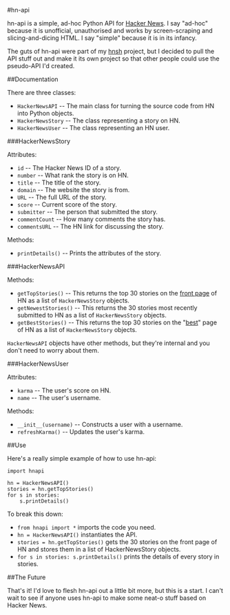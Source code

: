 #hn-api

hn-api is a simple, ad-hoc Python API for [Hacker News][hn]. I say "ad-hoc" because it is unofficial, unauthorised and works by screen-scraping and slicing-and-dicing HTML. I say "simple" because it is in its infancy.

The guts of hn-api were part of my [hnsh][] project, but I decided to pull the API stuff out and make it its own project so that other people could use the pseudo-API I'd created.

[hn]: http://news.ycombinator.com
[hnsh]: http://github.com/scottjacksonx/hnsh/

##Documentation

There are three classes:

- `HackerNewsAPI` -- The main class for turning the source code from HN into Python objects.
- `HackerNewsStory` -- The class representing a story on HN.
- `HackerNewsUser` -- The class representing an HN user.

###HackerNewsStory

Attributes:

- `id` -- The Hacker News ID of a story.
- `number` -- What rank the story is on HN.
- `title` -- The title of the story.
- `domain` -- The website the story is from.
- `URL` -- The full URL of the story.
- `score` -- Current score of the story.
- `submitter` -- The person that submitted the story.
- `commentCount` -- How many comments the story has.
- `commentsURL` -- The HN link for discussing the story.

Methods:

- `printDetails()` -- Prints the attributes of the story.

###HackerNewsAPI

Methods:

- `getTopStories()` -- This returns the top 30 stories on the [front page][hn] of HN as a list of `HackerNewsStory` objects.
- `getNewestStories()` -- This returns the 30 stories most recently submitted to HN as a list of `HackerNewsStory` objects.
- `getBestStories()` -- This returns the top 30 stories on the "[best][best]" page of HN as a list of `HackerNewsStory` objects.

`HackerNewsAPI` objects have other methods, but they're internal and you don't need to worry about them.

[best]: http://news.ycombinator.com/best

###HackerNewsUser

Attributes:

- `karma` -- The user's score on HN.
- `name` -- The user's username.

Methods:

- `__init__(username)` -- Constructs a user with a username.
- `refreshKarma()` -- Updates the user's karma.


##Use

Here's a really simple example of how to use hn-api:

	import hnapi
	
	hn = HackerNewsAPI()
	stories = hn.getTopStories()
	for s in stories:
		s.printDetails()
		
To break this down:

- `from hnapi import *` imports the code you need.
- `hn = HackerNewsAPI()` instantiates the API.
- `stories = hn.getTopStories()` gets the 30 stories on the front page of HN and stores them in a list of HackerNewsStory objects.
- `for s in stories: s.printDetails()` prints the details of every story in stories.

##The Future

That's it! I'd love to flesh hn-api out a little bit more, but this is a start. I can't wait to see if anyone uses hn-api to make some neat-o stuff based on Hacker News.

